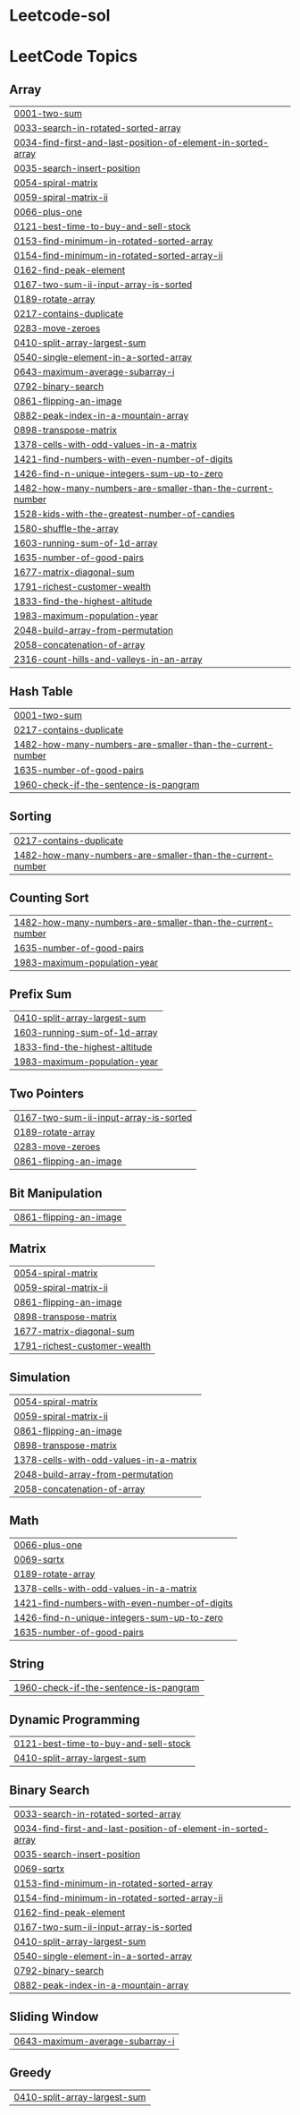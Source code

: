 # Leetcode-sol
<!---LeetCode Topics Start-->
# LeetCode Topics
## Array
|  |
| ------- |
| [0001-two-sum](https://github.com/marindave/Leetcode-sol/tree/master/0001-two-sum) |
| [0033-search-in-rotated-sorted-array](https://github.com/marindave/Leetcode-sol/tree/master/0033-search-in-rotated-sorted-array) |
| [0034-find-first-and-last-position-of-element-in-sorted-array](https://github.com/marindave/Leetcode-sol/tree/master/0034-find-first-and-last-position-of-element-in-sorted-array) |
| [0035-search-insert-position](https://github.com/marindave/Leetcode-sol/tree/master/0035-search-insert-position) |
| [0054-spiral-matrix](https://github.com/marindave/Leetcode-sol/tree/master/0054-spiral-matrix) |
| [0059-spiral-matrix-ii](https://github.com/marindave/Leetcode-sol/tree/master/0059-spiral-matrix-ii) |
| [0066-plus-one](https://github.com/marindave/Leetcode-sol/tree/master/0066-plus-one) |
| [0121-best-time-to-buy-and-sell-stock](https://github.com/marindave/Leetcode-sol/tree/master/0121-best-time-to-buy-and-sell-stock) |
| [0153-find-minimum-in-rotated-sorted-array](https://github.com/marindave/Leetcode-sol/tree/master/0153-find-minimum-in-rotated-sorted-array) |
| [0154-find-minimum-in-rotated-sorted-array-ii](https://github.com/marindave/Leetcode-sol/tree/master/0154-find-minimum-in-rotated-sorted-array-ii) |
| [0162-find-peak-element](https://github.com/marindave/Leetcode-sol/tree/master/0162-find-peak-element) |
| [0167-two-sum-ii-input-array-is-sorted](https://github.com/marindave/Leetcode-sol/tree/master/0167-two-sum-ii-input-array-is-sorted) |
| [0189-rotate-array](https://github.com/marindave/Leetcode-sol/tree/master/0189-rotate-array) |
| [0217-contains-duplicate](https://github.com/marindave/Leetcode-sol/tree/master/0217-contains-duplicate) |
| [0283-move-zeroes](https://github.com/marindave/Leetcode-sol/tree/master/0283-move-zeroes) |
| [0410-split-array-largest-sum](https://github.com/marindave/Leetcode-sol/tree/master/0410-split-array-largest-sum) |
| [0540-single-element-in-a-sorted-array](https://github.com/marindave/Leetcode-sol/tree/master/0540-single-element-in-a-sorted-array) |
| [0643-maximum-average-subarray-i](https://github.com/marindave/Leetcode-sol/tree/master/0643-maximum-average-subarray-i) |
| [0792-binary-search](https://github.com/marindave/Leetcode-sol/tree/master/0792-binary-search) |
| [0861-flipping-an-image](https://github.com/marindave/Leetcode-sol/tree/master/0861-flipping-an-image) |
| [0882-peak-index-in-a-mountain-array](https://github.com/marindave/Leetcode-sol/tree/master/0882-peak-index-in-a-mountain-array) |
| [0898-transpose-matrix](https://github.com/marindave/Leetcode-sol/tree/master/0898-transpose-matrix) |
| [1378-cells-with-odd-values-in-a-matrix](https://github.com/marindave/Leetcode-sol/tree/master/1378-cells-with-odd-values-in-a-matrix) |
| [1421-find-numbers-with-even-number-of-digits](https://github.com/marindave/Leetcode-sol/tree/master/1421-find-numbers-with-even-number-of-digits) |
| [1426-find-n-unique-integers-sum-up-to-zero](https://github.com/marindave/Leetcode-sol/tree/master/1426-find-n-unique-integers-sum-up-to-zero) |
| [1482-how-many-numbers-are-smaller-than-the-current-number](https://github.com/marindave/Leetcode-sol/tree/master/1482-how-many-numbers-are-smaller-than-the-current-number) |
| [1528-kids-with-the-greatest-number-of-candies](https://github.com/marindave/Leetcode-sol/tree/master/1528-kids-with-the-greatest-number-of-candies) |
| [1580-shuffle-the-array](https://github.com/marindave/Leetcode-sol/tree/master/1580-shuffle-the-array) |
| [1603-running-sum-of-1d-array](https://github.com/marindave/Leetcode-sol/tree/master/1603-running-sum-of-1d-array) |
| [1635-number-of-good-pairs](https://github.com/marindave/Leetcode-sol/tree/master/1635-number-of-good-pairs) |
| [1677-matrix-diagonal-sum](https://github.com/marindave/Leetcode-sol/tree/master/1677-matrix-diagonal-sum) |
| [1791-richest-customer-wealth](https://github.com/marindave/Leetcode-sol/tree/master/1791-richest-customer-wealth) |
| [1833-find-the-highest-altitude](https://github.com/marindave/Leetcode-sol/tree/master/1833-find-the-highest-altitude) |
| [1983-maximum-population-year](https://github.com/marindave/Leetcode-sol/tree/master/1983-maximum-population-year) |
| [2048-build-array-from-permutation](https://github.com/marindave/Leetcode-sol/tree/master/2048-build-array-from-permutation) |
| [2058-concatenation-of-array](https://github.com/marindave/Leetcode-sol/tree/master/2058-concatenation-of-array) |
| [2316-count-hills-and-valleys-in-an-array](https://github.com/marindave/Leetcode-sol/tree/master/2316-count-hills-and-valleys-in-an-array) |
## Hash Table
|  |
| ------- |
| [0001-two-sum](https://github.com/marindave/Leetcode-sol/tree/master/0001-two-sum) |
| [0217-contains-duplicate](https://github.com/marindave/Leetcode-sol/tree/master/0217-contains-duplicate) |
| [1482-how-many-numbers-are-smaller-than-the-current-number](https://github.com/marindave/Leetcode-sol/tree/master/1482-how-many-numbers-are-smaller-than-the-current-number) |
| [1635-number-of-good-pairs](https://github.com/marindave/Leetcode-sol/tree/master/1635-number-of-good-pairs) |
| [1960-check-if-the-sentence-is-pangram](https://github.com/marindave/Leetcode-sol/tree/master/1960-check-if-the-sentence-is-pangram) |
## Sorting
|  |
| ------- |
| [0217-contains-duplicate](https://github.com/marindave/Leetcode-sol/tree/master/0217-contains-duplicate) |
| [1482-how-many-numbers-are-smaller-than-the-current-number](https://github.com/marindave/Leetcode-sol/tree/master/1482-how-many-numbers-are-smaller-than-the-current-number) |
## Counting Sort
|  |
| ------- |
| [1482-how-many-numbers-are-smaller-than-the-current-number](https://github.com/marindave/Leetcode-sol/tree/master/1482-how-many-numbers-are-smaller-than-the-current-number) |
| [1635-number-of-good-pairs](https://github.com/marindave/Leetcode-sol/tree/master/1635-number-of-good-pairs) |
| [1983-maximum-population-year](https://github.com/marindave/Leetcode-sol/tree/master/1983-maximum-population-year) |
## Prefix Sum
|  |
| ------- |
| [0410-split-array-largest-sum](https://github.com/marindave/Leetcode-sol/tree/master/0410-split-array-largest-sum) |
| [1603-running-sum-of-1d-array](https://github.com/marindave/Leetcode-sol/tree/master/1603-running-sum-of-1d-array) |
| [1833-find-the-highest-altitude](https://github.com/marindave/Leetcode-sol/tree/master/1833-find-the-highest-altitude) |
| [1983-maximum-population-year](https://github.com/marindave/Leetcode-sol/tree/master/1983-maximum-population-year) |
## Two Pointers
|  |
| ------- |
| [0167-two-sum-ii-input-array-is-sorted](https://github.com/marindave/Leetcode-sol/tree/master/0167-two-sum-ii-input-array-is-sorted) |
| [0189-rotate-array](https://github.com/marindave/Leetcode-sol/tree/master/0189-rotate-array) |
| [0283-move-zeroes](https://github.com/marindave/Leetcode-sol/tree/master/0283-move-zeroes) |
| [0861-flipping-an-image](https://github.com/marindave/Leetcode-sol/tree/master/0861-flipping-an-image) |
## Bit Manipulation
|  |
| ------- |
| [0861-flipping-an-image](https://github.com/marindave/Leetcode-sol/tree/master/0861-flipping-an-image) |
## Matrix
|  |
| ------- |
| [0054-spiral-matrix](https://github.com/marindave/Leetcode-sol/tree/master/0054-spiral-matrix) |
| [0059-spiral-matrix-ii](https://github.com/marindave/Leetcode-sol/tree/master/0059-spiral-matrix-ii) |
| [0861-flipping-an-image](https://github.com/marindave/Leetcode-sol/tree/master/0861-flipping-an-image) |
| [0898-transpose-matrix](https://github.com/marindave/Leetcode-sol/tree/master/0898-transpose-matrix) |
| [1677-matrix-diagonal-sum](https://github.com/marindave/Leetcode-sol/tree/master/1677-matrix-diagonal-sum) |
| [1791-richest-customer-wealth](https://github.com/marindave/Leetcode-sol/tree/master/1791-richest-customer-wealth) |
## Simulation
|  |
| ------- |
| [0054-spiral-matrix](https://github.com/marindave/Leetcode-sol/tree/master/0054-spiral-matrix) |
| [0059-spiral-matrix-ii](https://github.com/marindave/Leetcode-sol/tree/master/0059-spiral-matrix-ii) |
| [0861-flipping-an-image](https://github.com/marindave/Leetcode-sol/tree/master/0861-flipping-an-image) |
| [0898-transpose-matrix](https://github.com/marindave/Leetcode-sol/tree/master/0898-transpose-matrix) |
| [1378-cells-with-odd-values-in-a-matrix](https://github.com/marindave/Leetcode-sol/tree/master/1378-cells-with-odd-values-in-a-matrix) |
| [2048-build-array-from-permutation](https://github.com/marindave/Leetcode-sol/tree/master/2048-build-array-from-permutation) |
| [2058-concatenation-of-array](https://github.com/marindave/Leetcode-sol/tree/master/2058-concatenation-of-array) |
## Math
|  |
| ------- |
| [0066-plus-one](https://github.com/marindave/Leetcode-sol/tree/master/0066-plus-one) |
| [0069-sqrtx](https://github.com/marindave/Leetcode-sol/tree/master/0069-sqrtx) |
| [0189-rotate-array](https://github.com/marindave/Leetcode-sol/tree/master/0189-rotate-array) |
| [1378-cells-with-odd-values-in-a-matrix](https://github.com/marindave/Leetcode-sol/tree/master/1378-cells-with-odd-values-in-a-matrix) |
| [1421-find-numbers-with-even-number-of-digits](https://github.com/marindave/Leetcode-sol/tree/master/1421-find-numbers-with-even-number-of-digits) |
| [1426-find-n-unique-integers-sum-up-to-zero](https://github.com/marindave/Leetcode-sol/tree/master/1426-find-n-unique-integers-sum-up-to-zero) |
| [1635-number-of-good-pairs](https://github.com/marindave/Leetcode-sol/tree/master/1635-number-of-good-pairs) |
## String
|  |
| ------- |
| [1960-check-if-the-sentence-is-pangram](https://github.com/marindave/Leetcode-sol/tree/master/1960-check-if-the-sentence-is-pangram) |
## Dynamic Programming
|  |
| ------- |
| [0121-best-time-to-buy-and-sell-stock](https://github.com/marindave/Leetcode-sol/tree/master/0121-best-time-to-buy-and-sell-stock) |
| [0410-split-array-largest-sum](https://github.com/marindave/Leetcode-sol/tree/master/0410-split-array-largest-sum) |
## Binary Search
|  |
| ------- |
| [0033-search-in-rotated-sorted-array](https://github.com/marindave/Leetcode-sol/tree/master/0033-search-in-rotated-sorted-array) |
| [0034-find-first-and-last-position-of-element-in-sorted-array](https://github.com/marindave/Leetcode-sol/tree/master/0034-find-first-and-last-position-of-element-in-sorted-array) |
| [0035-search-insert-position](https://github.com/marindave/Leetcode-sol/tree/master/0035-search-insert-position) |
| [0069-sqrtx](https://github.com/marindave/Leetcode-sol/tree/master/0069-sqrtx) |
| [0153-find-minimum-in-rotated-sorted-array](https://github.com/marindave/Leetcode-sol/tree/master/0153-find-minimum-in-rotated-sorted-array) |
| [0154-find-minimum-in-rotated-sorted-array-ii](https://github.com/marindave/Leetcode-sol/tree/master/0154-find-minimum-in-rotated-sorted-array-ii) |
| [0162-find-peak-element](https://github.com/marindave/Leetcode-sol/tree/master/0162-find-peak-element) |
| [0167-two-sum-ii-input-array-is-sorted](https://github.com/marindave/Leetcode-sol/tree/master/0167-two-sum-ii-input-array-is-sorted) |
| [0410-split-array-largest-sum](https://github.com/marindave/Leetcode-sol/tree/master/0410-split-array-largest-sum) |
| [0540-single-element-in-a-sorted-array](https://github.com/marindave/Leetcode-sol/tree/master/0540-single-element-in-a-sorted-array) |
| [0792-binary-search](https://github.com/marindave/Leetcode-sol/tree/master/0792-binary-search) |
| [0882-peak-index-in-a-mountain-array](https://github.com/marindave/Leetcode-sol/tree/master/0882-peak-index-in-a-mountain-array) |
## Sliding Window
|  |
| ------- |
| [0643-maximum-average-subarray-i](https://github.com/marindave/Leetcode-sol/tree/master/0643-maximum-average-subarray-i) |
## Greedy
|  |
| ------- |
| [0410-split-array-largest-sum](https://github.com/marindave/Leetcode-sol/tree/master/0410-split-array-largest-sum) |
<!---LeetCode Topics End-->